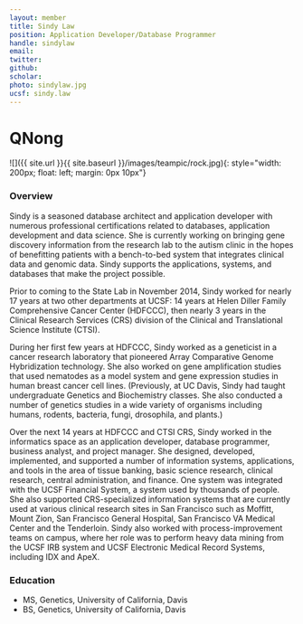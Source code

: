 ```yaml
---
layout: member
title: Sindy Law
position: Application Developer/Database Programmer​
handle: sindylaw
email: 
twitter:
github:
scholar: 
photo: sindylaw.jpg
ucsf: sindy.law
---
```


# QNong

![]({{ site.url }}{{ site.baseurl }}/images/teampic/rock.jpg){: style="width: 200px; float: left; margin: 0px 10px"}
### Overview
Sindy is a seasoned database architect and application developer with numerous professional certifications related to databases, application development and data science. She is currently working on bringing gene discovery information from the research lab to the autism clinic in the hopes of benefitting patients with a bench-to-bed system that integrates clinical data and genomic data. Sindy supports the applications, systems, and databases that make the project possible.

Prior to coming to the State Lab in November 2014, Sindy worked for nearly 17 years at two other departments at UCSF: 14 years at Helen Diller Family Comprehensive Cancer Center (HDFCCC), then nearly 3 years in the Clinical Research Services (CRS) division of the Clinical and Translational Science Institute (CTSI).

During her first few years at HDFCCC, Sindy worked as a geneticist in a cancer research laboratory that pioneered Array Comparative Genome Hybridization technology. She also worked on gene amplification studies that used nematodes as a model system and gene expression studies in human breast cancer cell lines. (Previously, at UC Davis, Sindy had taught undergraduate Genetics and Biochemistry classes. She also conducted a number of genetics studies in a wide variety of organisms including humans, rodents, bacteria, fungi, drosophila, and plants.)

Over the next 14 years at HDFCCC and CTSI CRS, Sindy worked in the informatics space as an application developer, database programmer, business analyst, and project manager. She designed, developed, implemented, and supported a number of information systems, applications, and tools in the area of tissue banking, basic science research, clinical research, central administration, and finance. One system was integrated with the UCSF Financial System, a system used by thousands of people. She also supported CRS-specialized information systems that are currently used at various clinical research sites in San Francisco such as Moffitt, Mount Zion, San Francisco General Hospital, San Francisco VA Medical Center and the Tenderloin. Sindy also worked with process-improvement teams on campus, where her role was to perform heavy data mining from the UCSF IRB system and UCSF Electronic Medical Record Systems, including IDX and ApeX.

### Education
- MS, Genetics, University of California, Davis
- BS, Genetics, University of California, Davis